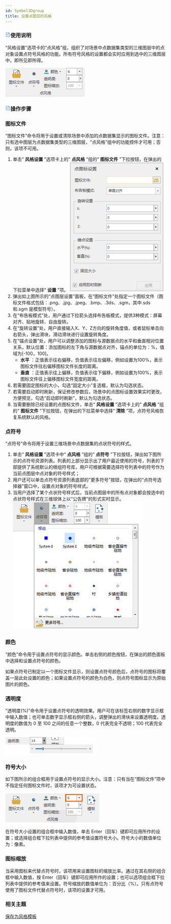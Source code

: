 ```yaml
---
id: Symbol3Dgroup
title: 设置点图层的风格  
---  
```

### ![](../../img/read.gif)使用说明

“风格设置”选项卡的“点风格”组，组织了对场景中点数据集类型的三维图层中的点对象设置点符号风格的功能。所有符号风格的设置都会实时应用到选中的三维图层中，即所见即所得。

![](img/Symbol3DGroup.png)  
 
  
### ![](../../img/read.gif)操作步骤

### 图标文件

“图标文件”命令将用于设置或清除场景中添加的点数据集显示的图标文件。注意：只有选中图层为点数据集类型的三维图层，“点风格”组中的功能控件才可用；否则，该项不可用。

  1. 单击“ **风格设置** ”选项卡上的“ **点风格** ”组的“ **图标文件** ”下拉按钮，在弹出的下拉菜单中选择“ **设置** ”项。
![](img/Symbol3D.png)  
  2. 弹出如上图所示的“点图层设置”面板，在“图标文件”处指定一个图标文件（图标文件格式包括：.png、.jpg、.jpeg、.bmp、.3ds、.sgm，其中.sds 和.sgm 是模型符号）。
  3. 在“布告板模式”处，用户通过下拉箭头选择布告板模式，提供3种模式：屏幕对齐、贴地旋转、自由旋转。
  4. 在“旋转设置”处，用户直接输入X、Y、Z方向的旋转角度值，或者鼠标单击向右箭头，弹出滑块，滑动滑块进行设置旋转角度。
  5. 在“锚点设置”处，用户可以调整添加的图标与源数据点的水平和垂直相对位置关系，默认位置：添加图标的左下角与源数据点对齐，锚点的单位为：%，值域为[-100，100]。 
        *  **水平** ：正值表示往右偏移，负值表示往左偏移，例如设置为100%，表示图标文件往右偏移图标文件长度的距离。
        *  **垂直** ：正值表示往上偏移，负值表示往下偏移，例如设置为100%，表示图标文件往上偏移图标文件宽度的距离。
  6. 若需要固定图标的大小，勾选“固定大小”复选框，默认为勾选状态。
  7. 若需要启动即时刷新，保证修改参数后，场景中的点图标设置效果实时更改，方便预览，勾选“启动即时刷新”，默认为勾选状态。
  8. 当需要删除已经设置的点图标文件，单击“ **风格设置** ”选项卡上的“ **点风格** ”组的“ **图标文件** ”下拉按钮，在弹出的下拉菜单中选择“ **清除** ”项，点符号风格恢复系统默认的风格。

### 点符号

“点符号”命令将用于设置三维场景中点数据集的点状符号的样式。

  1. 单击“ **风格设置** ”选项卡中“ **点风格** ”组的“ **点符号** ”下拉按钮，弹出如下图所示的点符号资源列表。列表的上部分显示出了用户最近使用的符号，列表的下部提供了系统默认的根组符号库，用户可根据需要选择符号列表中的符号作为当前点图层中点对象的符号样式；
  2. 用户还可以单击点符号资源列表底部的"更多符号"按钮，在弹出的“点符号选择器”窗口中，设置点对象的符号样式。
  3. 当用户选择了某个点状符号样式后，当前点图层中的所有点对象都会按选中的点状符号样式在三维球体上以“公告牌”的形式实时显示。  
![](img/Symbol3DResources.png) 

### 颜色

“颜色”命令用于设置点符号的显示颜色。单击右侧的颜色按钮，在弹出的颜色面板中选择和设置点符号的颜色。

如果点符号已制定以一个图标文件显示，则设置点符号颜色后，点符号的图标将覆盖一层此处设置的颜色；如果设置点符号的颜色为白色，则点符号图标显示为原始图片的颜色。

### 透明度

“透明度(%)”命令用于设置点符号的透明效果。用户可在该标签右侧的数字显示框中输入数值；也可单击数字显示框右侧的箭头，调整弹出的滑块来设置透明度。透明度的数值为
0 至 100 之间的任意一个整数，0 代表完全不透明；100 代表完全透明。   

![](img/Transparent.png)  
  
### 符号大小

如下图所示的组合框用于设置点符号的显示大小。注意：只有当在“图标文件”项中不指定任何图标文件时，该项才为可设置状态。   

![](img/SymbolSize.png)  
  
在符号大小设置的组合框中输入数值，单击 Enter（回车）键即可应用所作的设置；或选择组合框下拉列表中提供的参考值设置符号大小。符号大小的数值单位为：像素。

### 图标缩放

当采用图标来代替点符号时，该项用来设置图标的缩放比率。通过在其右侧的组合框中输入数值，按
Enter（回车）键即可应用所作的设置；也可以选项组合框下拉列表中提供的参考值来设置。符号缩放的数值单位为：百分比（%）。只有点符号使用了图标文件代替点符号时，该项的设置才可用。

### 相关主题

 [保存为风格模板](../SceneTemplate/DTv_StyleSave)





